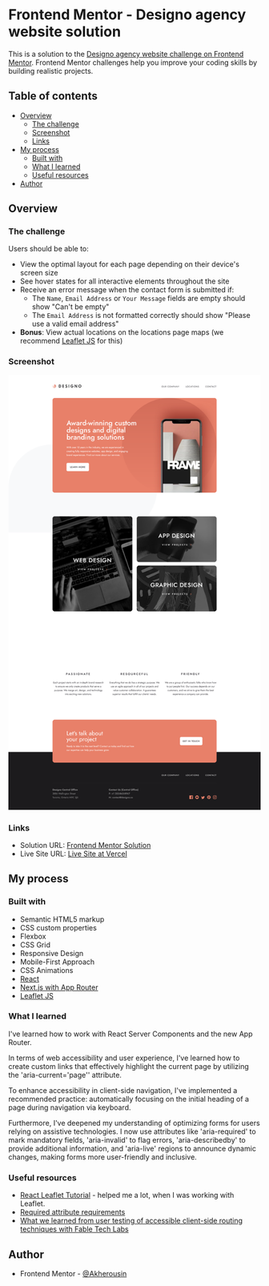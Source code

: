 # Frontend Mentor - Designo agency website solution

This is a solution to the [Designo agency website challenge on Frontend Mentor](https://www.frontendmentor.io/challenges/designo-multipage-website-G48K6rfUT). Frontend Mentor challenges help you improve your coding skills by building realistic projects.

## Table of contents

- [Overview](#overview)
  - [The challenge](#the-challenge)
  - [Screenshot](#screenshot)
  - [Links](#links)
- [My process](#my-process)
  - [Built with](#built-with)
  - [What I learned](#what-i-learned)
  - [Useful resources](#useful-resources)
- [Author](#author)

## Overview

### The challenge

Users should be able to:

- View the optimal layout for each page depending on their device's screen size
- See hover states for all interactive elements throughout the site
- Receive an error message when the contact form is submitted if:
  - The `Name`, `Email Address` or `Your Message` fields are empty should show "Can't be empty"
  - The `Email Address` is not formatted correctly should show "Please use a valid email address"
- **Bonus**: View actual locations on the locations page maps (we recommend [Leaflet JS](https://leafletjs.com/) for this)

### Screenshot

![./Screenshot.png](public/Screenshot.png)

### Links

- Solution URL: [Frontend Mentor Solution](https://www.frontendmentor.io/solutions/designo-website-using-next-13-app-router-and-typescript-DljppcoUgI)
- Live Site URL: [Live Site at Vercel](https://designo-one-lake.vercel.app/)

## My process

### Built with

- Semantic HTML5 markup
- CSS custom properties
- Flexbox
- CSS Grid
- Responsive Design
- Mobile-First Approach
- CSS Animations
- [React](https://reactjs.org/)
- [Next.js with App Router](https://nextjs.org/)
- [Leaflet JS](https://leafletjs.com/)

### What I learned

I've learned how to work with React Server Components and the new App Router.

In terms of web accessibility and user experience, I've learned how to create custom links that effectively highlight the current page by utilizing the 'aria-current='page'' attribute.

To enhance accessibility in client-side navigation, I've implemented a recommended practice: automatically focusing on the initial heading of a page during navigation via keyboard.

Furthermore, I've deepened my understanding of optimizing forms for users relying on assistive technologies. I now use attributes like 'aria-required' to mark mandatory fields, 'aria-invalid' to flag errors, 'aria-describedby' to provide additional information, and 'aria-live' regions to announce dynamic changes, making forms more user-friendly and inclusive.

### Useful resources

- [React Leaflet Tutorial](https://www.youtube.com/watch?v=jD6813wGdBA) - helped me a lot, when I was working with Leaflet.
- [Required attribute requirements](https://www.tpgi.com/required-attribute-requirements/)
- [What we learned from user testing of accessible client-side routing techniques with Fable Tech Labs](https://www.gatsbyjs.com/blog/2019-07-11-user-testing-accessible-client-routing/)

## Author

- Frontend Mentor - [@Akherousin](https://www.frontendmentor.io/profile/Akherousin)
